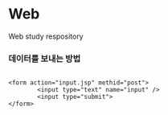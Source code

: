 # Web
Web study respository

<h3>데이터를 보내는 방법</h3>
<code>
&lt;form action="input.jsp" methid="post"&gt;
        &lt;input type="text" name="input" /&gt;
        &lt;input type="submit"&gt;
&lt;/form&gt;
</code>
